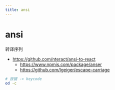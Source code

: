 ```yaml
---
title: ansi
---
```


# ansi

转译序列

- https://github.com/nteract/ansi-to-react
  - https://www.npmjs.com/package/anser
  - https://github.com/lgeiger/escape-carriage

```bash
# 按键 -> keycode
od -c
```
